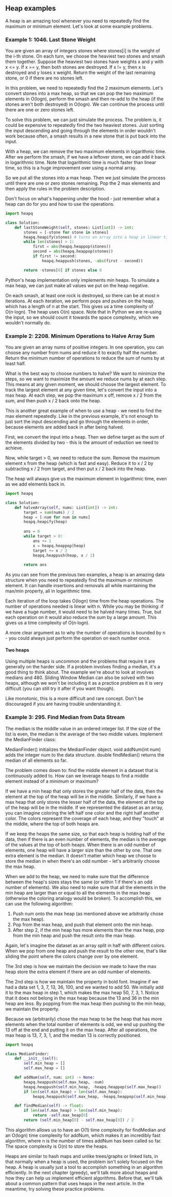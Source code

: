 ## Heap examples

A heap is an amazing tool whenever you need to repeatedly find the maximum or minimum element. 
Let's look at some example problems.

<h3>Example 1: 1046. Last Stone Weight</h3>
You are given an array of integers stones where stones[i] is the weight of the i-th stone. On each turn, 
we choose the heaviest two stones and smash them together. Suppose the heaviest two stones have weights x 
and y with x <= y. If x == y, then both stones are destroyed. If x != y, then x is destroyed and y loses x weight. 
Return the weight of the last remaining stone, or 0 if there are no stones left.

In this problem, we need to repeatedly find the 2 maximum elements. Let's convert stones into a max heap, 
so that we can pop the two maximum elements in O(logn), perform the smash and then re-add to the heap 
(if the stones aren't both destroyed) in O(logn). We can continue the process until there are one or zero stones left.

To solve this problem, we can just simulate the process. The problem is, it could be expensive 
to repeatedly find the two heaviest stones. Just sorting the input descending 
and going through the elements in order wouldn't work because often, a smash results in a new stone 
that is put back into the input.

With a heap, we can remove the two maximum elements in logarithmic time. After we perform the smash, 
if we have a leftover stone, we can add it back in logarithmic time. Note that logarithmic time is much faster 
than linear time, so this is a huge improvement over using a normal array.

So we put all the stones into a max heap. Then we just simulate the process until there are one or zero stones remaining.
Pop the 2 max elements and then apply the rules in the problem description.

Don't focus on what's happening under the hood - just remember what a heap can do for you and how to use the operations.

```python
import heapq

class Solution:
    def lastStoneWeight(self, stones: List[int]) -> int:
        stones = [-stone for stone in stones]
        heapq.heapify(stones) # turns an array into a heap in linear time
        while len(stones) > 1:
            first = abs(heapq.heappop(stones))
            second = abs(heapq.heappop(stones))
            if first != second:
                heapq.heappush(stones, -abs(first - second))

        return -stones[0] if stones else 0
```

Python's heap implementation only implements min heaps. To simulate a max heap, 
we can just make all values we put on the heap negative.

On each smash, at least one rock is destroyed, so there can be at most n iterations. At each iteration, 
we perform pops and pushes on the heap, which has a length of n at the start. This gives us a time complexity of O(n⋅logn). 
The heap uses O(n) space. Note that in Python we are re-using the input, so we should count it towards the space complexity, 
which we wouldn't normally do.

<h3>Example 2: 2208. Minimum Operations to Halve Array Sum</h3>
You are given an array nums of positive integers. In one operation, you can choose any number from nums 
and reduce it to exactly half the number. Return the minimum number of operations to reduce the sum of nums 
by at least half.

What is the best way to choose numbers to halve? We want to minimize the steps, so we want 
to maximize the amount we reduce nums by at each step. This means at any given moment, we should choose the largest element. 
To track the largest element at any given time, let's convert the input into a max heap. At each step, 
we pop the maximum x off, remove x / 2 from the sum, and then push x / 2 back onto the heap.

This is another great example of when to use a heap - we need to find the max element repeatedly. 
Like in the previous example, it's not enough to just sort the input descending and go through the elements in order, 
because elements are added back in after being halved.

First, we convert the input into a heap. Then we define target as the sum of the elements divided 
by two - this is the amount of reduction we need to achieve.

Now, while target > 0, we need to reduce the sum. Remove the maximum element x from the heap (which is fast and easy). 
Reduce it to x / 2 by subtracting x / 2 from target, and then put x / 2 back into the heap.

The heap will always give us the maximum element in logarithmic time, even as we add elements back in.

```python
import heapq

class Solution:
    def halveArray(self, nums: List[int]) -> int:
        target = sum(nums) / 2
        heap = [-num for num in nums]
        heapq.heapify(heap)
        
        ans = 0
        while target > 0:
            ans += 1
            x = heapq.heappop(heap)
            target += x / 2
            heapq.heappush(heap, x / 2)
        
        return ans
```

As you can see from the previous two examples, a heap is an amazing data structure when you need 
to repeatedly find the maximum or minimum element. It can handle insertions and removals all 
while maintaining the max/min property, all in logarithmic time.

Each iteration of the loop takes O(logn) time from the heap operations. The number of operations needed is linear with n. 
While you may be thinking: if we have a huge number, it would need to be halved many times. True, 
but each operation on it would also reduce the sum by a large amount. This gives us a time complexity of O(n⋅logn).

A more clear argument as to why the number of operations is bounded by n - you could always just perform the operation 
on each number once.

<h4>Two heaps</h4>
Using multiple heaps is uncommon and the problems that require it are generally on the harder side. 
If a problem involves finding a median, it's a good thing to think about. The example we're about 
to look at involves medians and 480. Sliding Window Median can also be solved with two heaps, 
although we won't be including it as a practice problem as it is very difficult (you can still try it after if you want though).

Like monotonic, this is a more difficult and rare concept. Don't be discouraged if you are having trouble understanding it.

<h3>Example 3: 295. Find Median from Data Stream</h3>
The median is the middle value in an ordered integer list. If the size of the list is even, the median is the average 
of the two middle values. Implement the MedianFinder class:

MedianFinder() initializes the MedianFinder object.
void addNum(int num) adds the integer num to the data structure.
double findMedian() returns the median of all elements so far.

The problem comes down to: find the middle element in a dataset that is continuously added to. 
How can we leverage heaps to find a middle element instead of a minimum or maximum?

If we have a min heap that only stores the greater half of the data, then the element at the top 
of the heap will be in the middle. Similarly, if we have a max heap that only stores the lesser half of the data, 
the element at the top of the heap will be in the middle. If we represented the dataset as an array, 
you can imagine coloring the left half one color and the right half another color. The colors represent the coverage 
of each heap, and they "touch" at the middle, where the top of both heaps are.

If we keep the heaps the same size, so that each heap is holding half of the data, then if there is an even number of elements, 
the median is the average of the values at the top of both heaps. When there is an odd number of elements, 
one heap will have a larger size than the other by one. That one extra element is the median. 
It doesn't matter which heap we choose to store the median in when there's an odd number - let's arbitrarily choose the max heap.

When we add to the heap, we need to make sure that the difference between the heap's sizes stays the same 
(or within 1 if there's an odd number of elements). We also need to make sure that all the elements in the min heap 
are larger than or equal to all the elements in the max heap (otherwise the coloring analogy would be broken). 
To accomplish this, we can use the following algorithm:
1. Push num onto the max heap (as mentioned above we arbitrarily chose the max heap).
2. Pop from the max heap, and push that element onto the min heap.
3. After step 2, if the min heap has more elements than the max heap, 
pop from the min heap and push the result onto the max heap.

Again, let's imagine the dataset as an array split in half with different colors. 
When we pop from one heap and push the result to the other one, that's like sliding the point 
where the colors change over by one element.

The 3rd step is how we maintain the decision we made to have the max heap store the extra element 
if there are an odd number of elements.

The 2nd step is how we maintain the property in bold font. Imagine if we had a data set 1, 3, 7, 13, 36, 100, 
and we wanted to add 50. We initially add it to the max heap in step 1, which makes the max heap 50, 7, 3, 1. 
Notice that it does not belong in the max heap because the 13 and 36 in the min heap are less. 
By popping from the max heap then pushing to the min heap, we maintain the property.

Because we (arbitrarily) chose the max heap to be the heap that has more elements when the total number of elements is odd, 
we end up pushing the 13 off at the end and putting it on the max heap. After all operations, the max heap is 13, 7, 3, 1, 
and the median 13 is correctly positioned.

```python
import heapq

class MedianFinder:
    def __init__(self):
        self.min_heap = []
        self.max_heap = []

    def addNum(self, num: int) -> None:
        heapq.heappush(self.max_heap, -num)
        heapq.heappush(self.min_heap, -heapq.heappop(self.max_heap))
        if len(self.min_heap) > len(self.max_heap):
            heapq.heappush(self.max_heap, -heapq.heappop(self.min_heap))

    def findMedian(self) -> float:
        if len(self.max_heap) > len(self.min_heap):
            return -self.max_heap[0]
        return (self.min_heap[0] - self.max_heap[0]) / 2
```

This algorithm allows us to have an O(1) time complexity for findMedian and an O(logn) time complexity for addNum, 
which makes it an incredibly fast algorithm, where n is the number of times addNum has been called so far. 
The space complexity is O(n) to store the heaps.

Heaps are similar to hash maps and unlike trees/graphs or linked lists, in that normally when a heap is used, 
the problem isn't solely focused on the heap. A heap is usually just a tool to accomplish something in an algorithm efficiently. 
In the next chapter (greedy), we'll talk more about heaps and how they can help us implement efficient algorithms. Before that, 
we'll talk about a common pattern that uses heaps in the next article. In the meantime, try solving these practice problems.
